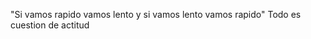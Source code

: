 "Si vamos rapido vamos lento y si vamos lento vamos rapido"
            Todo es cuestion de actitud
